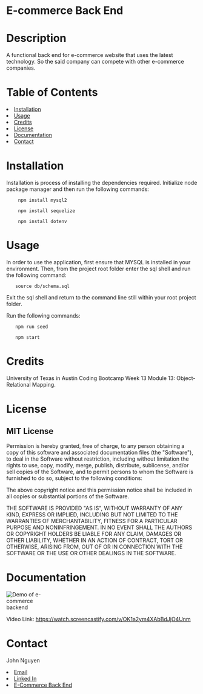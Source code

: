 # E-commerce Back End 

# Description
A functional back end for e-commerce website that uses the latest technology. So the said company can compete with other e-commerce companies.

# Table of Contents

<li><a href="#installation">Installation</a></li>
<li><a href="#usage">Usage</a></li>
<li><a href="#credits">Credits</a></li>
<li><a href="#license">License</a></li>
<li><a href="#documentation">Documentation</a></li>
<li><a href="#contact">Contact</a></li>

# Installation

Installation is process of installing the dependencies required. Initialize node package manager and then run the following commands:

<ul><code> npm install mysql2</code></ul>
<ul><code> npm install sequelize</code></ul>
<ul><code> npm install dotenv</code></ul>

# Usage

In order to use the application, first ensure that MYSQL is installed in your environment.
Then, from the project root folder enter the sql shell and run the following command:

<ul><code>source db/schema.sql</code></ul>

Exit the sql shell and return to the command line still within your root project folder.

Run the following commands:

<ul><code>npm run seed</code></ul>
<ul><code>npm start</code></ul>

# Credits

University of Texas in Austin Coding Bootcamp Week 13 Module 13: Object-Relational Mapping.

# License

## MIT License

Permission is hereby granted, free of charge, to any person obtaining a copy of this software and associated documentation files (the "Software"), to deal in the Software without restriction, including without limitation the rights to use, copy, modify, merge, publish, distribute, sublicense, and/or sell copies of the Software, and to permit persons to whom the Software is furnished to do so, subject to the following conditions:

The above copyright notice and this permission notice shall be included in all copies or substantial portions of the Software.

THE SOFTWARE IS PROVIDED "AS IS", WITHOUT WARRANTY OF ANY KIND, EXPRESS OR IMPLIED, INCLUDING BUT NOT LIMITED TO THE WARRANTIES OF MERCHANTABILITY, FITNESS FOR A PARTICULAR PURPOSE AND NONINFRINGEMENT. IN NO EVENT SHALL THE AUTHORS OR COPYRIGHT HOLDERS BE LIABLE FOR ANY CLAIM, DAMAGES OR OTHER LIABILITY, WHETHER IN AN ACTION OF CONTRACT, TORT OR OTHERWISE, ARISING FROM, OUT OF OR IN CONNECTION WITH THE SOFTWARE OR THE USE OR OTHER DEALINGS IN THE SOFTWARE.

# Documentation
<img src="https://github.com/JoNoC0/ecommerce/blob/main/images/ecommerce-mod13.gif?raw=true" alt="Demo of e-commerce backend" title="Demo of back-end" style="max-width: 100">

Video Link: https://watch.screencastify.com/v/OK1a2ym4XAbBdJjO4Unm
# Contact

John Nguyen
<li><a href="mailto:jnguyeningco@gmail.com">Email</a>
<li><a href="https://www.linkedin.com/in/john-nguyen-49158621a">Linked In</a>
<li><a href="https://github.com/JoNoC0/ecommerce">E-Commerce Back End</a>
